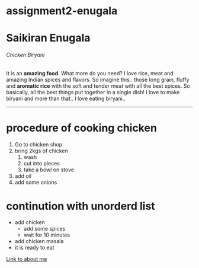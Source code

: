 # assignment2-enugala

# Saikiran Enugala #

###### Chicken Biryani ######

It is an **amazing food**. What more do you need? I love rice, meat and amazing Indian spices and flavors. So imagine this.. those long grain, fluffy and **aromatic rice** with the soft and tender meat with all the best spices. So basically, all the best things put together in a single dish!
I love to make biryani and more than that.. I love eating biryani..

***

# procedure of cooking chicken
1. Go to chicken shop
2. bring 2kgs of chicken
    1. wash 
    2. cut into pieces
    3. take a bowl on stove
1. add oil
2. add some onions
# continution with unorderd list
* add chicken 
    * add some spices
    * wait for 10 minutes
* add chicken masala
* it is ready to eat


[Link to about me ](AboutMe.md)